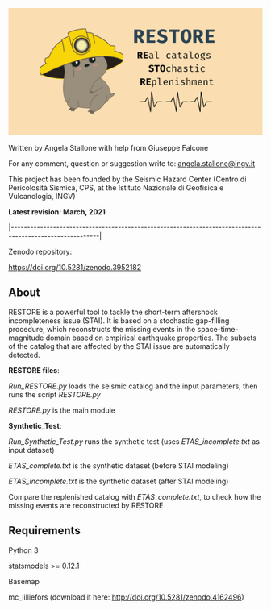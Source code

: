 
![alt text](https://github.com/angystallone/Seismology_Stuff/blob/main/figures/RESTORE_logo.png?raw=true)


Written by Angela Stallone with help from Giuseppe Falcone

For any comment, question or suggestion write to:
<angela.stallone@ingv.it>

This project has been founded by the Seismic Hazard Center
(Centro di Pericolosità Sismica, CPS, at the Istituto Nazionale di Geofisica e Vulcanologia, INGV)

**Latest revision: March, 2021** 

|---------------------------------------------------------------------------------------------------------|

Zenodo repository:

<https://doi.org/10.5281/zenodo.3952182>

<h2>About</h2>

RESTORE is a powerful tool to tackle the short-term aftershock incompleteness issue (STAI).
It is based on a stochastic gap-filling procedure, which reconstructs the missing events in the space-time-magnitude domain based on empirical earthquake properties. The subsets of the catalog that are affected by the STAI issue are automatically detected.


**RESTORE files**:

*Run_RESTORE.py* loads the seismic catalog and the input parameters, then runs the script *RESTORE.py*

*RESTORE.py* is the main module


**Synthetic_Test**:

*Run_Synthetic_Test.py* runs the synthetic test (uses *ETAS_incomplete.txt* as input dataset)

*ETAS_complete.txt* is the synthetic dataset (before STAI modeling)

*ETAS_incomplete.txt* is the synthetic dataset (after STAI modeling)

Compare the replenished catalog with *ETAS_complete.txt*, to check how the missing events are reconstructed by RESTORE

<h2>Requirements</h2>

Python 3

statsmodels >= 0.12.1

Basemap

mc_lilliefors (download it here: <http://doi.org/10.5281/zenodo.4162496>)






